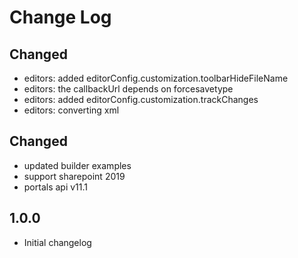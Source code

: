 # Change Log

## Changed
- editors: added editorConfig.customization.toolbarHideFileName
- editors: the callbackUrl depends on forcesavetype
- editors: added editorConfig.customization.trackChanges
- editors: converting xml

## Changed
- updated builder examples
- support sharepoint 2019
- portals api v11.1

## 1.0.0
- Initial changelog